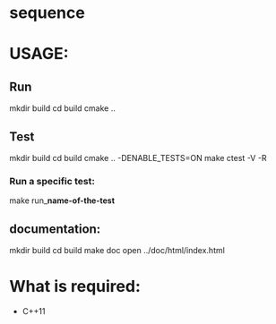 # sequence

# USAGE:

## Run

mkdir build
cd build
cmake ..

## Test

mkdir build
cd build
cmake .. -DENABLE_TESTS=ON
make
ctest -V -R

### Run a specific test:

make run_**name-of-the-test**

## documentation:

mkdir build
cd build
make doc
open ../doc/html/index.html

# What is required:

- C++11
